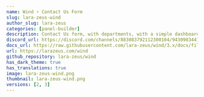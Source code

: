 ```yaml
---
name: Wind ⚡️ Contact Us Form
slug: lara-zeus-wind
author_slug: lara-zeus
categories: [panel-builder]
description: Contact Us form, with departments, with a simple dashboard and frontend page to get you up and running easily.
discord_url: https://discord.com/channels/883083792112300104/943098344174141460
docs_url: https://raw.githubusercontent.com/lara-zeus/wind/3.x/docs/filament.md
url: https://larazeus.com/wind
github_repository: lara-zeus/wind
has_dark_theme: true
has_translations: true
image: lara-zeus-wind.png
thumbnail: lara-zeus-wind.png
versions: [2, 3]
---
```


